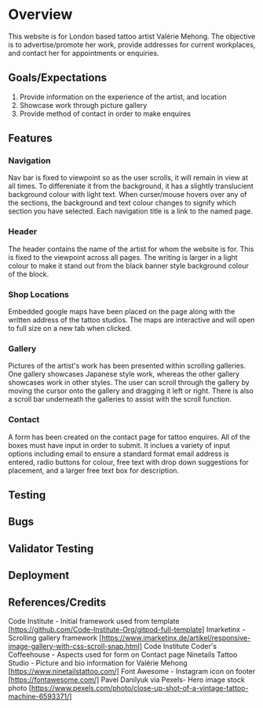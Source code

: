 # Overview

This website is for London based tattoo artist Valérie Mehong. The objective is to advertise/promote her work, provide addresses for current workplaces, and contact her for appointments or enquiries.

## Goals/Expectations
1. Provide information on the experience of the artist, and location
2. Showcase work through picture gallery
3. Provide method of contact in order to make enquires


## Features
 ### Navigation
Nav bar is fixed to viewpoint so as the user scrolls, it will remain in view at all times. To differeniate it from the background, it has a slightly translucient background colour with light text. When curser/mouse hovers over any of the sections, the background and text colour changes to signify which section you have selected. Each navigation title is a link to the named page.

 ### Header
The header contains the name of the artist for whom the website is for. This is fixed to the viewpoint across all pages. The writing is larger in a light colour to make it stand out from the black banner style background colour of the block. 

 ### Shop Locations
Embedded google maps have been placed on the page along with the written address of the tattoo studios. The maps are interactive and will open to full size on a new tab when clicked.

 ### Gallery
Pictures of the artist's work has been presented within scrolling galleries. One gallery showcases Japanese style work, whereas the other gallery showcases work in other styles. The user can scroll through the gallery by moving the cursor onto the gallery and dragging it left or right. There is also a scroll bar underneath the galleries to assist with the scroll function.

 ### Contact
A form has been created on the contact page for tattoo enquires. All of the boxes must have input in order to submit. It inclues a variety of input options including email to ensure a standard format email address is entered, radio buttons for colour, free text with drop down suggestions for placement, and a larger free text box for description.
 

## Testing

## Bugs

## Validator Testing

## Deployment

## References/Credits
Code Institute - Initial framework used from template [https://github.com/Code-Institute-Org/gitpod-full-template]
Imarketinx - Scrolling gallery framework [https://www.imarketinx.de/artikel/responsive-image-gallery-with-css-scroll-snap.html]
Code Institute Coder's Coffeehouse - Aspects used for form on Contact page
Ninetails Tattoo Studio - Picture and bio information for Valérie Mehong [https://www.ninetailstattoo.com/]
Font Awesome - Instagram icon on footer [https://fontawesome.com/]
Pavel Danilyuk via Pexels- Hero image stock photo [https://www.pexels.com/photo/close-up-shot-of-a-vintage-tattoo-machine-6593371/]